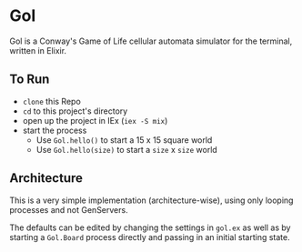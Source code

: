 # Gol

Gol is a Conway's Game of Life cellular automata simulator for the terminal,
written in Elixir.

## To Run

+ `clone` this Repo
+ `cd` to this project's directory
+ open up the project in IEx (`iex -S mix`)
+ start the process
  + Use `Gol.hello()` to start a 15 x 15 square world
  + Use `Gol.hello(size)` to start a `size` x `size` world

## Architecture

This is a very simple implementation (architecture-wise), using only looping
processes and not GenServers.

The defaults can be edited by changing the settings in `gol.ex` as well as by
starting a `Gol.Board` process directly and passing in an initial starting
state.
